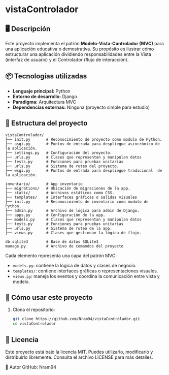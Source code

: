 # vistaControlador

## 🖥️ Descripción

Este proyecto implementa el patrón **Modelo‑Vista‑Controlador (MVC)** para una aplicación educativa o demostrativa. Su propósito es ilustrar cómo estructurar una aplicación dividiendo responsabilidades entre la Vista (interfaz de usuario) y el Controlador (flujo de interacción).

## 📦 Tecnologías utilizadas

- **Lenguaje principal:** Python
- **Entorno de desarrollo:** Django
- **Paradigma:** Arquitectura MVC
- **Dependencias externas:** Ninguna (proyecto simple para estudio)

## 📁 Estructura del proyecto
```
vistaControlador/
├── init.py       # Reconocimiento de proyecto como modulo de Python.
├── asgi.py       # Puntos de entrada para despliegue asincrónico de la aplicación.
├── settings.py   # Configuración del proyecto.
├── urls.py       # Clases que representan y manipulan datos
├── tests.py      # Funciones para pruebas unitarias
├── urls.py       # Sistema de ruteo del proyecto.
├── wsgi.py       # Puntos de entrada para despliegue tradicional  de la aplicación.

inventario/       # App inventario
├── migrations/   # Ubicación de migraciones de la app.
├── static/       # Archivos estáticos como CSS.
├── templates/    # Interfaces gráficas o salidas visuales
├── init.py       # Reconocimiento de inventario como modulo de Python.
├── admin.py      # Archivo de lógica para admin de Django.
├── apps.py       # Configuración de la app.
├── models.py     # Clases que representan y manipulan datos
├── tests.py      # Funciones para pruebas unitarias
├── urls.py       # Sistema de ruteo de la app.
├── views.py      # Clases que gestionan la lógica de flujo.

db.sqlite3        # Base de datos SQLite3
manage.py         # Archivo de comandos del proyecto

```
Cada elemento representa una capa del patrón MVC:

- `models.py`: contiene la lógica de datos y clases de negocio.
- `templates/`: contiene interfaces gráficas o representaciones visuales.
- `views.py`: maneja los eventos y coordina la comunicación entre vista y modelo.

## 🚀 Cómo usar este proyecto

1. Clona el repositorio:

   ```bash
   git clone https://github.com/Nram94/vistaControlador.git
   cd vistaControlador


## 📄 Licencia
Este proyecto está bajo la licencia MIT.
Puedes utilizarlo, modificarlo y distribuirlo libremente.
Consulta el archivo LICENSE para más detalles.

👤 Autor
GitHub: Nram94
